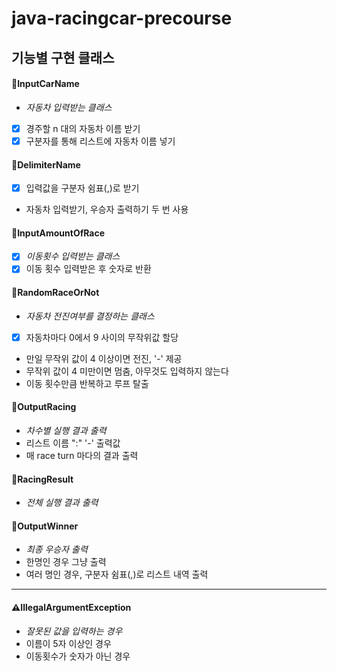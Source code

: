 # java-racingcar-precourse
## 기능별 구현 클래스

#### 📂InputCarName
+ *자동차 입력받는 클래스*
- [x] 경주할 n 대의 자동차 이름 받기
- [x] 구분자를 통해 리스트에 자동차 이름 넣기

#### 📂DelimiterName
- [x] 입력값을 구분자 쉼표(,)로 받기
+ 자동차 입력받기, 우승자 출력하기 두 번 사용

#### 📂InputAmountOfRace
- [x] *이동횟수 입력받는 클래스*
- [x] 이동 횟수 입력받은 후 숫자로 반환

#### 📂RandomRaceOrNot
+ *자동차 전진여부를 결정하는 클래스*
- [x] 자동차마다 0에서 9 사이의 무작위값 할당

+ 만일 무작위 값이 4 이상이면 전진, '-' 제공
+ 무작위 값이 4 미만이면 멈춤, 아무것도 입력하지 않는다
+ 이동 횟수만큼 반복하고 루프 탈출

#### 📂OutputRacing
+ *차수별 실행 결과 출력*
+ 리스트 이름 ":" '-' 출력값
+ 매 race turn 마다의 결과 출력

#### 📂RacingResult
+ *전체 실행 결과 출력*

#### 📂OutputWinner
+ *최종 우승자 출력*
+ 한명인 경우 그냥 출력
+ 여러 명인 경우, 구분자 쉼표(,)로 리스트 내역 출력

---

#### ⚠️IllegalArgumentException
+ *잘못된 값을 입력하는 경우*
+ 이름이 5자 이상인 경우
+ 이동횟수가 숫자가 아닌 경우


